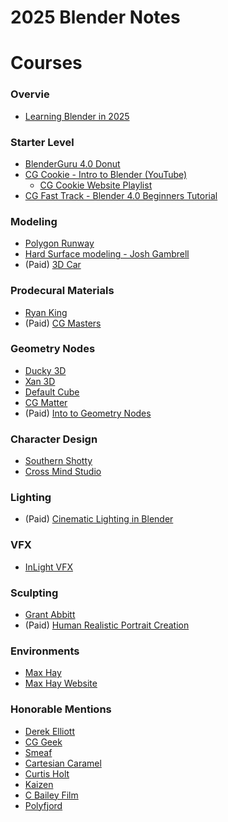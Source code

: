# 2025 Blender Notes

# Courses

### Overvie

- [Learning Blender in 2025](https://youtu.be/tK848ib0BBw?si=fYxn_fLd33LsvZ7g)

### Starter Level

- [BlenderGuru 4.0 Donut](https://youtube.com/playlist?list=PLjEaoINr3zgEPv5y--4MKpciLaoQYZB1Z&si=mXiuobUnYisXxzhv) 
- [CG Cookie - Intro to Blender (YouTube)](https://youtube.com/playlist?list=PL3GeP3YLZn5hhfaGRSmRia0OwPPMfJu0V&si=tx9Ph7X_rfNoWEBz)
  - [CG Cookie Website Playlist](https://cgcookie.com/courses/blender-basics-an-introduction-to-blender-4-x)
- [CG Fast Track - Blender 4.0 Beginners Tutorial](https://youtube.com/playlist?list=PL8eKBkZzqDiV2xca_7QVNdG8LGBfZBCkI&si=HeFH7KHvq-O_EAo0)

### Modeling

- [Polygon Runway](https://www.youtube.com/@polygonrunway)
- [Hard Surface modeling - Josh Gambrell](https://www.youtube.com/@JoshGambrell)
- (Paid) [3D Car](https://blendermarket.com/products/3d-cars-inside-and-out-in-blender)

### Prodecural Materials

- [Ryan King](https://www.youtube.com/@RyanKingArt/featured)
- (Paid) [CG Masters](https://blendermarket.com/products/master-procedural-texturing-in-blender)

### Geometry Nodes

- [Ducky 3D](https://www.youtube.com/@TheDucky3D)
- [Xan 3D](https://www.youtube.com/@Xan3D)
- [Default Cube](https://www.youtube.com/@DefaultCube)
- [CG Matter](https://www.youtube.com/@CGMatter)
- (Paid) [Into to Geometry Nodes](https://blendermarket.com/products/intro-to-geometry-nodes)

### Character Design

- [Southern Shotty](https://www.youtube.com/@SouthernShotty)
- [Cross Mind Studio](https://www.youtube.com/@CrossMindStudio)

### Lighting

- (Paid) [Cinematic Lighting in Blender](https://blendermarket.com/products/cinematic-lighting-in-blender)

### VFX 

- [InLight VFX](https://www.youtube.com/@InLightVFX)

### Sculpting

- [Grant Abbitt](https://www.youtube.com/@grabbitt)
- (Paid) [Human Realistic Portrait Creation](https://blendermarket.com/products/human-realistic-portrait-creation-with-blender)

### Environments

- [Max Hay](https://www.youtube.com/@maxhayart)
- [Max Hay Website](https://www.maxhayart.com/)

### Honorable Mentions

- [Derek Elliott](https://www.youtube.com/@DerekElliott)
- [CG Geek](https://www.youtube.com/@CGGeek)
- [Smeaf](https://www.youtube.com/@Smeaf)
- [Cartesian Caramel](https://www.youtube.com/@CartesianCaramel)
- [Curtis Holt](https://www.youtube.com/@CurtisHolt)
- [Kaizen](https://www.youtube.com/@KaizenTutorials)
- [C Bailey Film](https://www.youtube.com/@CBaileyFilm)
- [Polyfjord](https://www.youtube.com/@Polyfjord)










